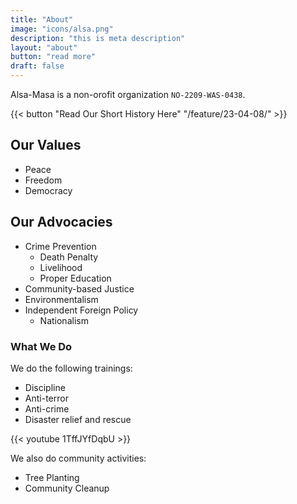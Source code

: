 ```yaml
---
title: "About"
image: "icons/alsa.png"
description: "this is meta description"
layout: "about"
button: "read more"
draft: false
---
```




Alsa-Masa is a non-orofit organization `NO-2209-WAS-0438`.

{{< button "Read Our Short History Here" "/feature/23-04-08/" >}}


## Our Values

* Peace
* Freedom
* Democracy


## Our Advocacies

* Crime Prevention
  * Death Penalty
  * Livelihood
  * Proper Education
* Community-based Justice
* Environmentalism
* Independent Foreign Policy
  * Nationalism


### What We Do

We do the following trainings:

  * Discipline
  * Anti-terror
  * Anti-crime
  * Disaster relief and rescue

{{< youtube 1TffJYfDqbU >}}

We also do community activities:

* Tree Planting
* Community Cleanup 
